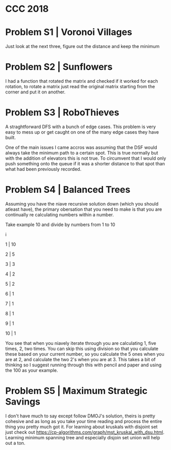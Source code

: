# CCC 2018

# Problem S1 | Voronoi Villages

Just look at the next three, figure out the distance and keep the minimum


# Problem S2 | Sunflowers

I had a function that rotated the matrix and checked if it worked for each rotation, to rotate a matrix just 
read the original matrix starting from the corner and put it on another.


# Problem S3 | RoboThieves

A straghtforward DFS with a bunch of edge cases. This problem is very easy to mess up or get caught on one of the many
edge cases they have built. 

One of the main issues I came accros was assuming that the DSF would always take the minimum path to a certain spot. This is
true normally but with the addition of elevators this is not true. To circumvent that I would only push something onto the queue
if it was a shorter distance to that spot than what had been previously recorded. 

# Problem S4 | Balanced Trees

Assuming you have the niave recursive solution down (which you should atleast have), the primary obersation that you need
to make is that you are continually re calculating numbers within a number.


Take example 10 and divide by numbers from 1 to 10


i

1  |  10

2  |  5

3  |  3

4  |  2

5  |  2

6  |  1

7  |  1

8  |  1

9  |  1

10 |  1


You see that when you niavely iterate through you are calculating 1, five times, 2, two times. You can skip this using division
so that you calculate these based on your current number, so you calculate the 5 ones when you are at 2, and calculate the two 2's 
when you are at 3. This takes a bit of thinking so I suggest running through this with pencil and paper and using the 100 as your example.


# Problem S5 | Maximum Strategic Savings

I don't have much to say except follow DMOJ's solution, theirs is pretty cohesive and as long as you take your time reading and process the 
entire thing you pretty much got it. For learning about kruskals with disjoint set just check out https://cp-algorithms.com/graph/mst_kruskal_with_dsu.html.
Learning minimum spanning tree and especially disjoin set union will help out a ton.